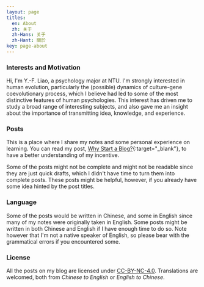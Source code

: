 ```yaml
---
layout: page
titles:
  en: About
  zh: 关于
  zh-Hans: 关于
  zh-Hant: 關於
key: page-about
---
```


### Interests and Motivation

Hi, I'm Y.-F. Liao, a psychology major at NTU. I'm strongly interested in human evolution, particularly the (possible) dynamics of culture-gene coevolutionary process, which I believe had led to some of the most distinctive features of human psychologies. This interest has driven me to study a broad range of interesting subjects, and also gave me an insight about the importance of transmitting idea, knowledge, and experience.

### Posts

This is a place where I share my notes and some personal experience on learning. You can read my post, [Why Start a Blog?](https://liao961120.github.io/2017/11/26/why-start-a-blog.html){:target="_blank"}, to have a better understanding of  my incentive.

Some of the posts might not be complete and might not be readable since they are just quick drafts, which I didn't have time to turn them into complete posts. These posts might be helpful, however, if you already have some idea hinted by the post titles.


### Language

Some of the posts would be written in Chinese, and some in English since many of my notes were originally taken in English. Some posts might be written in both Chinese and English if I have enough time to do so. Note however that I'm not a native speaker of English, so please bear with the grammatical errors if you encountered some.

### License

All the posts on my blog are licensed under <a rel="license" href="http://creativecommons.org/licenses/by-nc/4.0/" target="_blank">CC-BY-NC-4.0</a>. Translations are welcomed, both from *Chinese to English* or *English to Chinese*.

<br>
